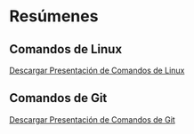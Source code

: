 # Resúmenes

## Comandos de Linux
[Descargar Presentación de Comandos de Linux](https://raw.githubusercontent.com/kennethrdzg/proyectosAcademiaJava/main/week-1/resumenes/linux/ComandosLinux.pdf)

## Comandos de Git
[Descargar Presentación de Comandos de Git](https://raw.githubusercontent.com/kennethrdzg/proyectosAcademiaJava/main/week-1/resumenes/git/ComandosGit.pdf)
